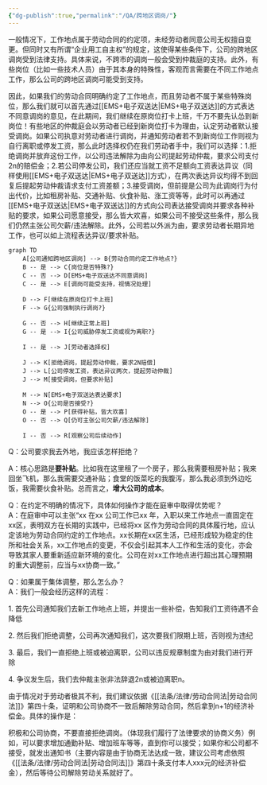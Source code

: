 ```yaml
---
{"dg-publish":true,"permalink":"/QA/跨地区调岗/"}
---
```


一般情况下，工作地点属于劳动合同的约定项，未经劳动者同意公司无权擅自变更。但同时又有所谓“企业用工自主权”的规定，这使得某些条件下，公司的跨地区调岗受到法律支持。具体来说，不跨市的调岗一般会受到仲裁庭的支持。此外，有些岗位（比如一些技术人员）由于其本身的特殊性，客观而言需要在不同工作地点工作，那么公司的跨地区调岗可能受到支持。

因此，如果我们的劳动合同明确约定了工作地点，而且劳动者不属于某些特殊岗位，那么我们就可以首先通过[[EMS+电子双送达\|EMS+电子双送达]]的方式表达不同意调岗的意见，在此期间，我们继续在原岗位打卡上班，千万不要先认怂到新岗位！有些地区的仲裁庭会以劳动者已经到新岗位打卡为理由，认定劳动者默认接受调岗。如果公司执意对劳动者进行调岗，并通知劳动者若不到新岗位工作则视为自行离职或停发工资，那么此时选择权仍在我们劳动者手中，我们可以选择：1.拒绝调岗并放弃这份工作，以公司违法解除为由向公司提起劳动仲裁，要求公司支付2n的赔偿金；2.若公司停发公司，我们还应当就工资不足额向工资表达异议（同样使用[[EMS+电子双送达\|EMS+电子双送达]]方式），在两次表达异议均得不到回复后提起劳动仲裁请求支付工资差额；3.接受调岗，但前提是公司为此调岗行为付出代价，比如租房补贴、交通补贴、伙食补贴、涨工资等等，此时可以再通过[[EMS+电子双送达\|EMS+电子双送达]]的方式向公司表达接受调岗并要求各种补贴的要求，如果公司愿意接受，那么皆大欢喜，如果公司不接受这些条件，那么我们仍然主张公司欠薪/违法解除。此外，公司若以外派为由，要求劳动者长期异地工作，也可以如上流程表达异议/要求补贴。

```mermaid
graph TD
    A[公司通知跨地区调岗] --> B{劳动合同约定工作地点?}
    B -- 是 --> C{岗位是否特殊?}
    C -- 否 --> D[EMS+电子双送达不同意调岗]
    C -- 是 --> E[调岗可能受支持，视情况处理]

    D --> F[继续在原岗位打卡上班]
    F --> G{公司强制执行调岗?}
    
    G -- 否 --> H[继续正常上班]
    G -- 是 --> I{公司威胁停发工资或视为离职?}
    
    I -- 是 --> J[劳动者选择权]
    
    J --> K[拒绝调岗，提起劳动仲裁，要求2N赔偿]
    J --> L[公司停发工资，表达异议两次，提起劳动仲裁]
    J --> M[接受调岗，但要求补贴]
    
    M --> N[EMS+电子双送达表达要求]
    N --> O{公司是否接受?}
    O -- 是 --> P[获得补贴，皆大欢喜]
    O -- 否 --> Q[仍可主张公司欠薪/违法解除]
    
    I -- 否 --> R[观察公司后续动作]

```

Q：公司要求我去外地，我应该怎样拒绝？

A：核心思路是**要补贴**。比如我在这里租了一个房子，那么我需要租房补贴；我来回坐飞机，那么我需要交通补贴；食堂的饭菜吃的我腹泻，那么我必须到外边吃饭，我需要伙食补贴。总而言之，**增大公司的成本**。

Q：在约定不明确的情况下，具体如何操作才能在庭审中取得优势呢？  
A：在庭审中可以主张“xx 在xx 公司工作已xx 年，入职以来工作地点一直固定在xx区，表明双方在长期的实践中，已经将xx 区作为劳动合同的具体履行地，应认定该地为劳动合同约定的工作地点。xx长期在xx区生活，已经形成较为稳定的住所和社会关系，xx工作地点的变更，不仅会引起其本人工作和生活的变化，亦会导致其家人要重新适应新环境的变化。公司在对xx工作地点进行超出其心理预期的重大调整前，应当与xx协商一致。”

Q：如果属于集体调整，那么怎么办？  
A：我们一般会经历这样的流程：

1. 首先公司通知我们去新工作地点上班，并提出一些补偿，告知我们工资待遇不会降低

2. 然后我们拒绝调整，公司再次通知我们，这次要我们限期上班，否则视为违纪

3. 最后，我们一直拒绝上班或被迫离职，公司以违反规章制度为由对我们进行开除

4. 争议发生后，我们去仲裁主张非法辞退2n或被迫离职n。

由于情况对于劳动者极其不利，我们建议依据《[[法条/法律/劳动合同法\|劳动合同法]]》第四十条，证明和公司协商不一致后解除劳动合同，然后拿到n+1的经济补偿金。具体的操作是：

积极和公司协商，不要直接拒绝调岗。（体现我们履行了法律要求的协商义务）例如，可以要求增加通勤补贴、增加班车等等，直到你可以接受；如果你和公司都不接受，就发出通知书（主要内容是由于协商无法达成一致，建议公司考虑依照《[[法条/法律/劳动合同法\|劳动合同法]]》第四十条支付本人xxx元的经济补偿金），然后等待公司解除劳动关系就好了。